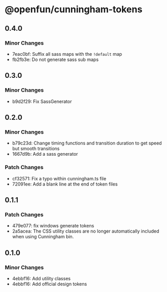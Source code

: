 # @openfun/cunningham-tokens

## 0.4.0

### Minor Changes

- 7eac0bf: Suffix all sass maps with the `!default` map
- fb2fb3e: Do not generate sass sub maps

## 0.3.0

### Minor Changes

- b9d2f29: Fix SassGenerator

## 0.2.0

### Minor Changes

- b79c23d: Change timing functions and transition duration to get speed but smooth transitions
- 1667d9b: Add a sass generator

### Patch Changes

- cf32571: Fix a typo within cunningham.ts file
- 72091ee: Add a blank line at the end of token files

## 0.1.1

### Patch Changes

- 479e077: fix windows generate tokens
- 2a5acea: The CSS utility classes are no longer automatically included when using Cunningham bin.

## 0.1.0

### Minor Changes

- 4ebbf16: Add utility classes
- 4ebbf16: Add official design tokens

[unreleased]: https://github.com/openfun/cunningham/compare/@openfun/cunningham-tokens@0.4.0...main
[0.4.0]: https://github.com/openfun/cunningham/compare/@openfun/cunningham-tokens@0.3.0...@openfun/cunningham-tokens@0.4.0
[0.3.0]: https://github.com/openfun/cunningham/compare/@openfun/cunningham-tokens@0.2.0...@openfun/cunningham-tokens@0.3.0
[0.2.0]: https://github.com/openfun/cunningham/compare/@openfun/cunningham-tokens@0.1.1...@openfun/cunningham-tokens@0.2.0
[0.1.1]: https://github.com/openfun/cunningham/compare/@openfun/cunningham-tokens@0.1.0...@openfun/cunningham-tokens@0.1.1
[0.1.0]: https://github.com/openfun/cunningham/compare/@openfun/cunningham-tokens@0.0.0...@openfun/cunningham-tokens@0.1.0
[0.0.0]: https://github.com/openfun/cunningham/compare/0b532742e7f9747c5d573b869daa8aca0d79e7f1...@openfun/cunningham-tokens@0.0.0
